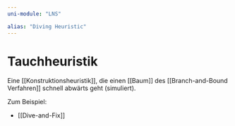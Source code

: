 ```yaml
---
uni-module: "LNS"

alias: "Diving Heuristic"
---
```


# Tauchheuristik

Eine [[Konstruktionsheuristik]], die einen [[Baum]] des [[Branch-and-Bound Verfahren]] schnell abwärts geht (simuliert).

Zum Beispiel:

- [[Dive-and-Fix]]
